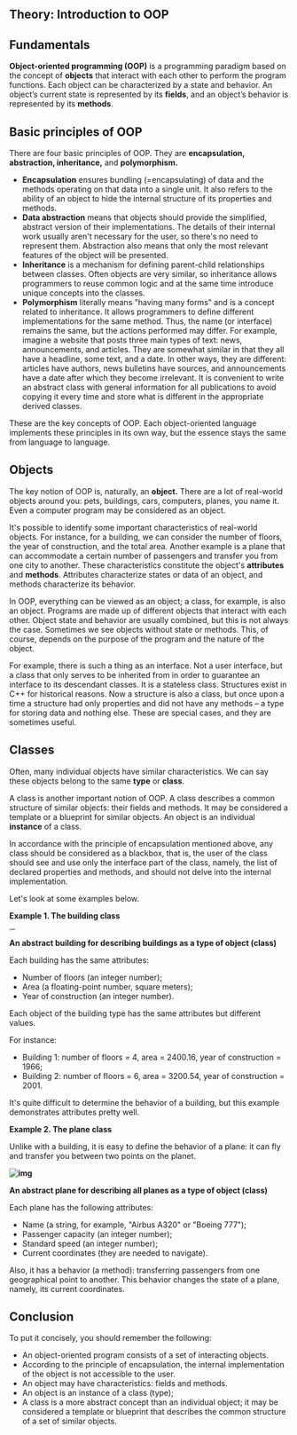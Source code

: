 ## Theory: Introduction to OOP

## Fundamentals

**Object-oriented programming (OOP)** is a programming paradigm based on the concept of **objects** that interact with each other to perform the program functions. Each object can be characterized by a state and behavior. An object’s current state is represented by its **fields**, and an object’s behavior is represented by its **methods**.

## Basic principles of OOP

There are four basic principles of OOP. They are **encapsulation, abstraction, inheritance,** and **polymorphism.**

- **Encapsulation** ensures bundling (=encapsulating) of data and the methods operating on that data into a single unit. It also refers to the ability of an object to hide the internal structure of its properties and methods.
- **Data abstraction** means that objects should provide the simplified, abstract version of their implementations. The details of their internal work usually aren't necessary for the user, so there's no need to represent them. Abstraction also means that only the most relevant features of the object will be presented.
- **Inheritance** is a mechanism for defining parent-child relationships between classes. Often objects are very similar, so inheritance allows programmers to reuse common logic and at the same time introduce unique concepts into the classes.
- **Polymorphism** literally means "having many forms" and is a concept related to inheritance. It allows programmers to define different implementations for the same method. Thus, the name (or interface) remains the same, but the actions performed may differ. For example, imagine a website that posts three main types of text: news, announcements, and articles. They are somewhat similar in that they all have a headline, some text, and a date. In other ways, they are different: articles have authors, news bulletins have sources, and announcements have a date after which they become irrelevant. It is convenient to write an abstract class with general information for all publications to avoid copying it every time and store what is different in the appropriate derived classes.

These are the key concepts of OOP. Each object-oriented language implements these principles in its own way, but the essence stays the same from language to language.

## Objects

The key notion of OOP is, naturally, an **object.** There are a lot of real-world objects around you: pets, buildings, cars, computers, planes, you name it. Even a computer program may be considered as an object.

It's possible to identify some important characteristics of real-world objects. For instance, for a building, we can consider the number of floors, the year of construction, and the total area. Another example is a plane that can accommodate a certain number of passengers and transfer you from one city to another. These characteristics constitute the object's **attributes** and **methods**. Attributes characterize states or data of an object, and methods characterize its behavior.

In OOP, everything can be viewed as an object; a class, for example, is also an object. Programs are made up of different objects that interact with each other. Object state and behavior are usually combined, but this is not always the case. Sometimes we see objects without state or methods. This, of course, depends on the purpose of the program and the nature of the object.

For example, there is such a thing as an interface. Not a user interface, but a class that only serves to be inherited from in order to guarantee an interface to its descendant classes. It is a stateless class. Structures exist in C++ for historical reasons. Now a structure is also a class, but once upon a time a structure had only properties and did not have any methods – a type for storing data and nothing else. These are special cases, and they are sometimes useful.

## Classes

Often, many individual objects have similar characteristics. We can say these objects belong to the same **type** or **class**.

A class is another important notion of OOP. A class describes a common structure of similar objects: their fields and methods. It may be considered a template or a blueprint for similar objects. An object is an individual **instance** of a class.

In accordance with the principle of encapsulation mentioned above, any class should be considered as a blackbox, that is, the user of the class should see and use only the interface part of the class, namely, the list of declared properties and methods, and should not delve into the internal implementation.

Let's look at some examples below.

**Example 1. The building class**



**<img src="https://ucarecdn.com/b0bcc13c-0f35-40f9-97bc-e78b56f5a556/" alt="img" style="zoom: 25%;" />**



**An abstract building for describing buildings as a type of object (class)**

Each building has the same attributes:

- Number of floors (an integer number);
- Area (a floating-point number, square meters);
- Year of construction (an integer number).

Each object of the building type has the same attributes but different values.

For instance:

- Building 1: number of floors = 4, area = 2400.16, year of construction = 1966;
- Building 2: number of floors = 6, area = 3200.54, year of construction = 2001.

It's quite difficult to determine the behavior of a building, but this example demonstrates attributes pretty well.

**Example 2. The plane class**

Unlike with a building, it is easy to define the behavior of a plane: it can fly and transfer you between two points on the planet.



**![img](https://ucarecdn.com/e2dd006a-b80c-4761-98c9-5c76f563fec8/)**

**An abstract plane for describing all planes as a type of object (class)**

Each plane has the following attributes:

- Name (a string, for example, "Airbus A320" or "Boeing 777");
- Passenger capacity (an integer number);
- Standard speed (an integer number);
- Current coordinates (they are needed to navigate).

Also, it has a behavior (a method): transferring passengers from one geographical point to another. This behavior changes the state of a plane, namely, its current coordinates.

## Conclusion

To put it concisely, you should remember the following:

- An object-oriented program consists of a set of interacting objects.
- According to the principle of encapsulation, the internal implementation of the object is not accessible to the user.
- An object may have characteristics: fields and methods.
- An object is an instance of a class (type);
- A class is a more abstract concept than an individual object; it may be considered a template or blueprint that describes the common structure of a set of similar objects.